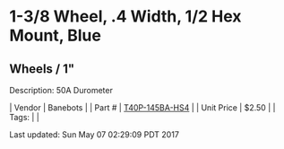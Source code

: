 # 1-3/8 Wheel, .4 Width, 1/2 Hex Mount, Blue
## Wheels / 1"
Description: 	50A Durometer 

| Vendor | Banebots | 
| Part # | [T40P-145BA-HS4](http://www.banebots.com/category/T40P-1375.html) | 
| Unit Price | $2.50 | 
| Tags: |  | 

Last updated: Sun May 07 02:29:09 PDT 2017